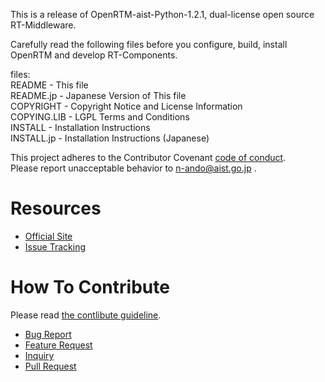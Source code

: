 This is a release of OpenRTM-aist-Python-1.2.1, dual-license open source RT-Middleware.

Carefully read the following files before you configure, build, install  
OpenRTM and develop RT-Components.

files:  
README      - This file  
README.jp   - Japanese Version of This file  
COPYRIGHT   - Copyright Notice and License Information  
COPYING.LIB - LGPL Terms and Conditions  
INSTALL     - Installation Instructions  
INSTALL.jp  - Installation Instructions (Japanese)  

This project adheres to the Contributor Covenant [code of conduct](.github/CODE_OF_CONDUCT.md).   
Please report unacceptable behavior to n-ando@aist.go.jp .

# Resources
- [Official Site](http://openrtm.org)
- [Issue Tracking](https://github.com/OpenRTM/OpenRTM-aist-Python/issues)

# How To Contribute
Please read [the contlibute guideline](https://github.com/OpenRTM/OpenRTM-aist-Python/wiki/How-to-Contribute).

- [Bug Report](https://github.com/OpenRTM/OpenRTM-aist-Python/wiki/How-to-Contribute#バグ報告)
- [Feature Request](https://github.com/OpenRTM/OpenRTM-aist-Python/wiki/How-to-Contribute#機能追加の提案)
- [Inquiry](https://github.com/OpenRTM/OpenRTM-aist-Python/wiki/How-to-Contribute#問い合わせ)
- [Pull Request](https://github.com/OpenRTM/OpenRTM-aist-Python/wiki/How-to-Contribute#pull-request)
